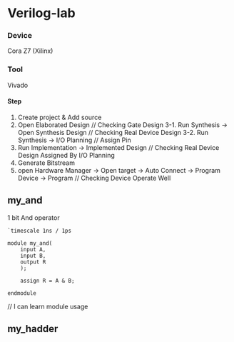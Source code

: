 # Verilog-lab

### Device
Cora Z7 (Xilinx)
### Tool
Vivado
#### Step
1. Create project & Add source
2. Open Elaborated Design // Checking Gate Design
3-1. Run Synthesis -> Open Synthesis Design // Checking Real Device Design
3-2. Run Synthesis -> I/O Planning // Assign Pin
4. Run Implementation -> Implemented Design // Checking Real Device Design Assigned By I/O Planning
5. Generate Bitstream
6. open Hardware Manager -> Open target -> Auto Connect -> Program Device -> Program // Checking Device Operate Well

## my_and
1 bit And operator
```
`timescale 1ns / 1ps

module my_and(
    input A,
    input B,
    output R
    );
    
    assign R = A & B;
    
endmodule
```
// I can learn module usage
## my_hadder

